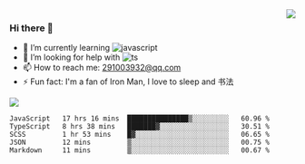 <img align='right' src='https://github-readme-stats.vercel.app/api?username=niaogege&show_icons=true&theme=radical'/>

### Hi there 👋

- 🌱 I’m currently learning ![javascript](https://img.shields.io/badge/javacript-learn-orange)
- 🤔 I’m looking for help with ![ts](https://img.shields.io/badge/ts-learn-yellow)
- 📫 How to reach me: 291003932@qq.com
- ⚡ Fun fact:  I'm a fan of Iron Man, I love to sleep and 书法

![](https://github-readme-stats.vercel.app/api/top-langs/?username=niaogege&layout=compact)

<!--START_SECTION:waka-->
```text
JavaScript   17 hrs 16 mins  ███████████████▒░░░░░░░░░   60.96 % 
TypeScript   8 hrs 38 mins   ███████▓░░░░░░░░░░░░░░░░░   30.51 % 
SCSS         1 hr 53 mins    █▓░░░░░░░░░░░░░░░░░░░░░░░   06.65 % 
JSON         12 mins         ▒░░░░░░░░░░░░░░░░░░░░░░░░   00.75 % 
Markdown     11 mins         ▒░░░░░░░░░░░░░░░░░░░░░░░░   00.67 % 
```
<!--END_SECTION:waka-->
